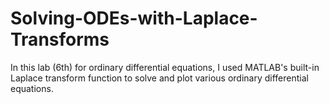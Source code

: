 # Solving-ODEs-with-Laplace-Transforms
In this lab (6th) for ordinary differential equations, I used MATLAB's built-in Laplace transform function to solve and plot various ordinary differential equations.
